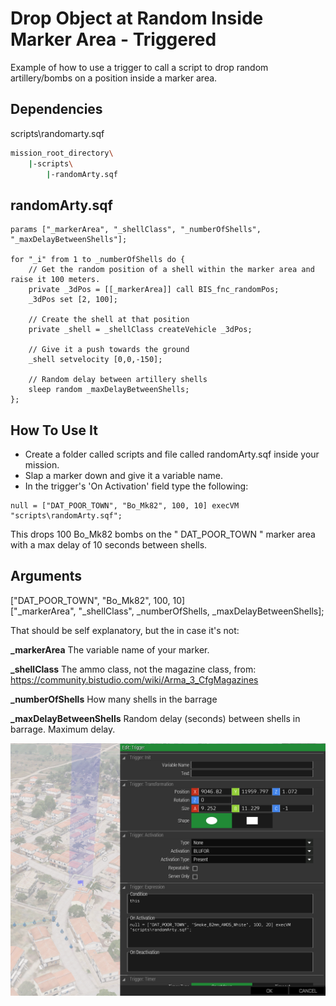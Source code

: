 # Drop Object at Random Inside Marker Area - Triggered

Example of how to use a trigger to call a script to drop random artillery/bombs on a position inside a marker area.

## Dependencies
scripts\randomarty.sqf

```bash
mission_root_directory\
    |-scripts\
        |-randomArty.sqf
```

## randomArty.sqf
```SQF
params ["_markerArea", "_shellClass", "_numberOfShells", "_maxDelayBetweenShells"];

for "_i" from 1 to _numberOfShells do { 
	// Get the random position of a shell within the marker area and raise it 100 meters.
	private _3dPos = [[_markerArea]] call BIS_fnc_randomPos;
	_3dPos set [2, 100];

	// Create the shell at that position
	private _shell = _shellClass createVehicle _3dPos;

	// Give it a push towards the ground
	_shell setvelocity [0,0,-150];

	// Random delay between artillery shells
	sleep random _maxDelayBetweenShells;
};
```

## How To Use It
* Create a folder called scripts and file called randomArty.sqf inside your mission.
* Slap a marker down and give it a variable name.
* In the trigger's 'On Activation' field type the following:
```SQF
null = ["DAT_POOR_TOWN", "Bo_Mk82", 100, 10] execVM "scripts\randomArty.sqf";
```

This drops 100 Bo_Mk82 bombs on the " DAT_POOR_TOWN " marker area with a max delay of 10 seconds between shells.

## Arguments
["DAT_POOR_TOWN", "Bo_Mk82", 100, 10]  
["_markerArea", "_shellClass", _numberOfShells, _maxDelayBetweenShells];  

That should be self explanatory, but the in case it's not:

**_markerArea** The variable name of your marker.

**_shellClass** The ammo class, not the magazine class, from: https://community.bistudio.com/wiki/Arma_3_CfgMagazines

**_numberOfShells** How many shells in the barrage

**_maxDelayBetweenShells** Random delay (seconds) between shells in barrage. Maximum delay.

![Add Action](./images/triggered_arty_drop.png)

